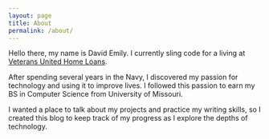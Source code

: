 ```yaml
---
layout: page
title: About
permalink: /about/
---
```


Hello there, my name is David Emily. I currently sling code for a living at [Veterans United Home Loans](https://www.veteransunited.com/).  

After spending several years in the Navy, I discovered my passion for technology and using it to improve lives. I followed this passion to earn my BS in Computer Science from University of Missouri.  

I wanted a place to talk about my projects and practice my writing skills, so I created this blog to keep track of my progress as I explore the depths of technology.

